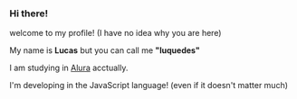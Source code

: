 ### Hi there! 

welcome to my profile! (I have no idea why you are here)

My name is **Lucas** but you can call me **"luquedes"**

I am studying in [Alura](https://www.alura.com.br/)
 acctually. 

I'm developing in the JavaScript language! (even if it doesn't matter much)


